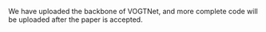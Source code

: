 We have uploaded the backbone of VOGTNet, and more complete code will be uploaded after the paper is accepted.
